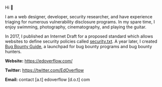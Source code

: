 Hi 👋

I am a web designer, developer, security researcher, and have experience triaging for numerous vulnerability disclosure programs. In my spare time, I enjoy swimming, photography, cinematography, and playing the guitar.

In 2017, I published an Internet Draft for a proposed standard which allows websites to define security policies called [security.txt](https://tools.ietf.org/html/draft-foudil-securitytxt). A year later, I created [Bug Bounty Guide](https://bugbountyguide.com/), a launchpad for bug bounty programs and bug bounty hunters.

**Website:** https://edoverflow.com/

**Twitter:** https://twitter.com/EdOverflow

**Email:** contact [a.t] edoverflow [d.o.t] com
